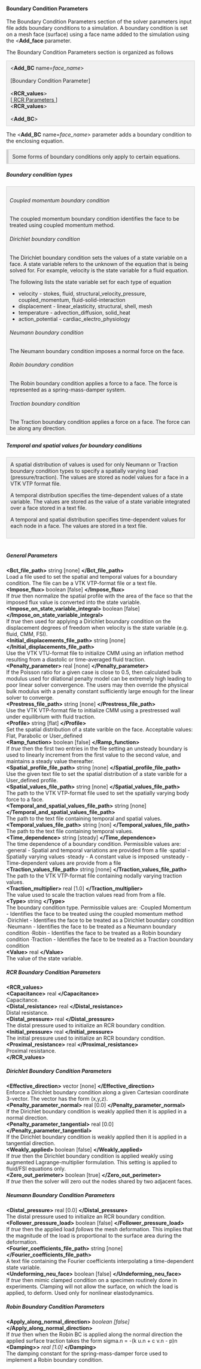 <!-- =================================================================== -->
<!-- ==================== Boundary Condition Parameters ================ -->
<!-- =================================================================== -->

<h4 id="boundary_condition_parameters"> Boundary Condition Parameters </h4>
The Boundary Condition Parameters section of the solver parameters input file adds boundary conditions to a simulation.
A boundary condition is set on a mesh face (surface) using a face name added to the simulation using the 
&lt;<strong>Add_face</strong> parameter. 

The Boundary Condition Parameters section is organized as follows
<div style="background-color: #F0F0F0; padding: 10px; border: 1px solid #d0d0d0; border-left: 1px solid #d0d0d0">
&lt;<strong>Add_BC</strong> name=<i>face_name</i>&gt;
<br><br>
[Boundary Condition Parameter]
<br><br>
&lt;<strong>RCR_values</strong>&gt;<br>
[<a href="#rcr_boundary_condition_parameters"> RCR Parameters </a> ]
<br>
&lt;<strong>RCR_values</strong>&gt;<br>
<br>
&lt;<strong>Add_BC</strong>&gt;
</div>

The &lt;<strong>Add_BC</strong> name=<i>face_name</i>&gt; parameter adds a boundary condition to the enclosing equation.

<div style="background-color: #F0F0F0; padding: 10px; border: 1px solid #d0d0d0; border-left: 6px solid #d0d0d0">
Some forms of boundary conditions only apply to certain equations.
</div>

<h5> Boundary condition types </h5>
<div style="background-color: #F0F0F0; padding: 8px; border: 1px solid #d0d0d0; border-left: 1px solid #d0d0d0">

<h6 id="coupled_momemtum_bc"> Coupled momentum boundary condition </h6>
The coupled momentum boundary condition identifies the face to be treated using coupled momentum method.

<h6 id="Dirichlet_bc"> Dirichlet boundary condition </h6>
The Dirichlet boundary condition sets the values of a state variable on a face. A state variable
refers to the unknown of the equation that is being solved for. For example, velocity is the state 
variable for a fluid equation.

The following lists the state variable set for each type of equation
<ul style="list-style-type:disc;">
  <li> velocity - stokes, fluid, structural_velocity_pressure, coupled_momentum, fluid-solid-interaction </li>
  <li> displacement - linear_elasticity, structural, shell, mesh   </li>
  <li> temperature - advection_diffusion, solid_heat </li>
  <li> action_potential - cardiac_electro_physiology </li>
</ul>

<h6 id="Neumann_bc"> Neumann boundary condition </h6>
The Neumann boundary condition imposes a normal force on the face.

<h6 id="Robin_bc"> Robin boundary condition </h6>
The Robin boundary condition applies a force to a face. The force is represented as a spring-mass-damper system.

<h6 id="Traction_bc"> Traction boundary condition </h6>
The Traction boundary condition applies a force on a face. The force can be along any direction.
</div>

<h5 id="temporal_spatial_distribution_bc"> Temporal and spatial values for boundary conditions </h5>
<div style="background-color: #F0F0F0; padding: 10px; border: 1px solid #d0d0d0; border-left: 1px solid #d0d0d0">
A spatial distribution of values is used for only Neumann or Traction boundary condition types to specify
a spatially varying load (pressure/traction). The values are stored as nodel values for a face in a VTK VTP format file.

A temporal distribution specifies the time-dependent values of a state variable. The values are stored as the value of 
a state variable integrated over a face stored in a text file.

A temporal and spatial distribution specifies time-dependent values for each node in a face. The values are stored
in a text file.

</div>

<!-- ---------- G e n e r a l  P a r a m e t e r s ---------- -->
<br>
<h5> General Parameters </h5>
<div class="bc_param_div">
<strong>&lt;Bct_file_path&gt;</strong> string [none]  <nobr> 
<strong>&lt;/Bct_file_path&gt;</strong>
</nobr><br>
Load a file used to set the spatial and temporal values for a boundary condition. The file can be a VTK VTP-format file or a text file. 
<br>
<strong>&lt;Impose_flux&gt;</strong> boolean [false]  <nobr> 
<strong>&lt;/Impose_flux&gt;</strong>
</nobr><br>
If <i>true</i> then normalize the spatial profile with the area of the face so that the imposed flux value is converted into the state variable.
<br>
<strong>&lt;Impose_on_state_variable_integral&gt;</strong> boolean [false]  <nobr> 
<strong>&lt;/Impose_on_state_variable_integral&gt;</strong>
</nobr><br>
If <i>true</i> then used for applying a Dirichlet boundary condition on the displacement degrees of freedom when velocity is the state variable (e.g. fluid, CMM, FSI).
<br>
<section id="bc_Initial_displacements_file_path">
<strong>&lt;Initial_displacements_file_path&gt;</strong> string [none]  <nobr> 
<strong>&lt;/Initial_displacements_file_path&gt;</strong>
</nobr><br>
Use the VTK VTU-format file to initialize CMM using an inflation method resulting from a diastolic or time-averaged fluid traction.
<br>
<strong>&lt;Penalty_parameter&gt;</strong> real [none]  <nobr> 
<strong>&lt;/Penalty_parameter&gt;</strong>
</nobr><br> 
If the Poisson ratio for a given case is close to 0.5, then calculated bulk modulus used for dilational penalty model can be extremely high leading to poor linear solver convergence. The users may then override the physical bulk modulus with a penalty constant sufficiently large enough for the linear solver to converge.
<br>
<section id="bc_Prestress_file_path">
<strong>&lt;Prestress_file_path&gt;</strong> string [none]  <nobr> 
<strong>&lt;/Prestress_file_path&gt;</strong>
</nobr><br>
Use the VTK VTP-format file to initialize CMM using a prestressed wall under equilibrium with fluid traction.
<br>
<strong>&lt;Profile&gt;</strong> string [flat]  <nobr> 
<strong>&lt;/Profile&gt;</strong>
</nobr><br>
Set the spatial distribution of a state varible on the face. Acceptable values: Flat, Parabolic or User_defined
<br>
<strong>&lt;Ramp_function&gt;</strong> boolean [false]  <nobr> 
<strong>&lt;/Ramp_function&gt;</strong>
</nobr><br>
If <i>true</i> then the first two entries in the file setting an unsteady boundary is used to linearly increment from the first value to the second value, and maintains a steady value thereafter.
<br>
<strong>&lt;Spatial_profile_file_path&gt;</strong> string [none]  <nobr> 
<strong>&lt;/Spatial_profile_file_path&gt;</strong>
</nobr><br>
Use the given text file to set the spatial distribution of a state varible for a User_defined profile.
<br>
<section id="bc_Spatial_values_file">
<strong>&lt;Spatial_values_file_path&gt;</strong> string [none]  <nobr> 
<strong>&lt;/Spatial_values_file_path&gt;</strong>
</nobr><br>
The path to the VTK VTP-format file used to set the spatially varying body force to a face.
<br>
<section id="bc_Temporal_and_spatial_values_file_path">
<strong>&lt;Temporal_and_spatial_values_file_path&gt;</strong> string [none]  <nobr> 
<strong>&lt;/Temporal_and_spatial_values_file_path&gt;</strong>
</nobr><br>
The path to the text file containing temporal and spatial values. 
<br>
<section id="bc_Temporal_values_file_path">
<strong>&lt;Temporal_values_file_path&gt;</strong> string [non]  <nobr> 
<strong>&lt;/Temporal_values_file_path&gt;</strong>
</nobr><br>
The path to the text file containing temporal values.
<br>
<strong>&lt;Time_dependence&gt;</strong> string [steady]  <nobr> 
<strong>&lt;/Time_dependence&gt;</strong>
</nobr><br>
The time dependence of a boundary condition. Permissible values are:
   &middot;general - Spatial and temporal variations are provided from a file
   &middot;spatial - Spatially varying values
   &middot;steady - A constant value is imposed
   &middot;unsteady - Time-dependent values are provide from a file
<br>
<strong>&lt;Traction_values_file_path&gt;</strong> string [none]  <nobr> 
<strong>&lt;/Traction_values_file_path&gt;</strong>
</nobr><br>
The path to the VTK VTP-format file containing nodally varying traction values.
<br>
<strong>&lt;Traction_multiplier&gt;</strong> real [1.0]  <nobr> 
<strong>&lt;/Traction_multiplier&gt;</strong>
</nobr><br>
The value used to scale the traction values read from from a file.
<br>
<strong>&lt;Type&gt;</strong> string <nobr> 
<strong>&lt;/Type&gt;</strong>
</nobr><br>
The boundary condition type. Permissible values are:
   &middot;Coupled Momentum - Identifies the face to be treated using the coupled momentum method
   &middot;Dirichlet - Identifies the face to be treated as a Dirichlet boundary condition
   &middot;Neumann - Identifies the face to be treated as a Neumann boundary condition
   &middot;Robin - Identifies the face to be treated as a Robin boundary condition
   &middot;Traction - Identifies the face to be treated as a Traction boundary condition
<br>
<strong>&lt;Value&gt;</strong> real <nobr> 
<strong>&lt;/Value&gt;</strong>
</nobr><br>
The value of the state variable.
<br>
</div>

<!-- ---------- R C R  P a r a m e t e r s ---------- -->

<h5 id="rcr_boundary_condition_parameters"> RCR Boundary Condition Parameters </h5>
<div class="bc_param_div">
<strong>&lt;RCR_values&gt;</strong><br>
<strong>&lt;Capacitance&gt;</strong> real <nobr> 
<strong>&lt;/Capacitance&gt;</strong>
</nobr><br>
Capacitance. 
<br>
<strong>&lt;Distal_resistance&gt;</strong> real <nobr> 
<strong>&lt;/Distal_resistance&gt;</strong>
</nobr><br>
Distal resistance. 
<br>
<strong>&lt;Distal_pressure&gt;</strong> real <nobr> 
<strong>&lt;/Distal_pressure&gt;</strong>
</nobr><br>
The distal pressure used to initialize an RCR boundary condition.
<br>
<strong>&lt;Initial_pressure&gt;</strong> real <nobr> 
<strong>&lt;/Initial_pressure&gt;</strong>
</nobr><br>
The initial pressure used to initialize an RCR boundary condition.
<br>
<strong>&lt;Proximal_resistance&gt;</strong> real <nobr> 
<strong>&lt;/Proximal_resistance&gt;</strong>
</nobr><br>
Proximal resistance. 
<br>
<strong>&lt;/RCR_values&gt;</strong>
</div>

<!-- ---------- D i r i ch l e t  P a r a m e t e r s ---------- -->

<h5> Dirichlet Boundary Condition Parameters </h5>
<div class="bc_param_div">
<strong>&lt;Effective_direction&gt;</strong> vector [none]  <nobr> 
<strong>&lt;/Effective_direction&gt;</strong>
</nobr><br>
Enforce a Dirichlet boundary condition along a given Cartesian coordinate 3-vector. The vector has the form (x,y,z).
<br>
<strong>&lt;Penalty_parameter_normal&gt;</strong> real [0.0]  <nobr> 
<strong>&lt;/Penalty_parameter_normal&gt;</strong>
</nobr><br>
If the Dirichlet boundary condition is weakly applied then it is applied in a normal direction.
<br>
<strong>&lt;Penalty_parameter_tangential&gt;</strong> real [0.0]  <nobr> 
<strong>&lt;/Penalty_parameter_tangential&gt;</strong>
</nobr><br>
If the Dirichlet boundary condition is weakly applied then it is applied in a tangential direction.
<br>
<strong>&lt;Weakly_applied&gt;</strong> boolean [false]  <nobr> 
<strong>&lt;/Weakly_applied&gt;</strong>
</nobr><br>
If <i>true</i> then the Dirichlet boundary condition is applied weakly using augmented Lagrange-multiplier formulation. This setting is applied to fluid/FSI equations only.
<br>
<strong>&lt;Zero_out_perimeter&gt;</strong> boolean [true]  <nobr> 
<strong>&lt;/Zero_out_perimeter&gt;</strong>
</nobr><br>
If <i>true</i> then the solver will zero out the nodes shared by two adjacent faces.
<br>
</div>

<!-- ---------- N e u m a n n  P a r a m e t e r s ---------- -->

<h5> Neumann Boundary Condition Parameters </h5>
<div class="bc_param_div">
<strong>&lt;Distal_pressure&gt;</strong> real [0.0]  <nobr> 
<strong>&lt;/Distal_pressure&gt;</strong>
</nobr><br>
The distal pressure used to initialize an RCR boundary condition.
<br>
<strong>&lt;Follower_pressure_load&gt;</strong> boolean [false]  <nobr> 
<strong>&lt;/Follower_pressure_load&gt;</strong>
</nobr><br>
If <i>true</i> then the applied load <i>follows</i> the mesh deformation. This implies that the magnitude of the load is proportional to the surface area during the deformation.
<br>
<strong>&lt;Fourier_coefficients_file_path&gt;</strong> string [none]  <nobr> 
<strong>&lt;/Fourier_coefficients_file_path&gt;</strong>
</nobr><br>
A text file containing the Fourier coefficients interpolating a time-dependent state variable.
<br>
<strong>&lt;Undeforming_neu_face&gt;</strong> boolean [false]  <nobr> 
<strong>&lt;/Undeforming_neu_face&gt;</strong>
</nobr><br>
If <i>true</i> then mimic clamped condition on a specimen routinely done in experiments. Clamping will not allow the surface, on which the load is applied, to deform. Used only for nonlinear elastodynamics.
</div>

<!-- ---------- R o b i n  P a r a m e t e r s ---------- -->

<h5> Robin Boundary Condition Parameters </h5>
<div class="bc_param_div">
<strong>&lt;Apply_along_normal_direction&gt;</strong> <i>boolean [false]</i> <nobr> 
<strong>&lt;/Apply_along_normal_direction&gt;</strong>
</nobr><br>
If <i>true</i> then when the Robin BC is applied along the normal direction the applied surface traction takes the form sigma.n = -(k u.n + c v.n - p)n
<br>
<strong>&lt;Damping>&gt;</strong> <i>real [1.0]</i> <nobr> 
<strong>&lt;/Damping&gt;</strong>
</nobr><br>
The damping constant for the spring-mass-damper force used to implement a Robin boundary condition.
</div>

